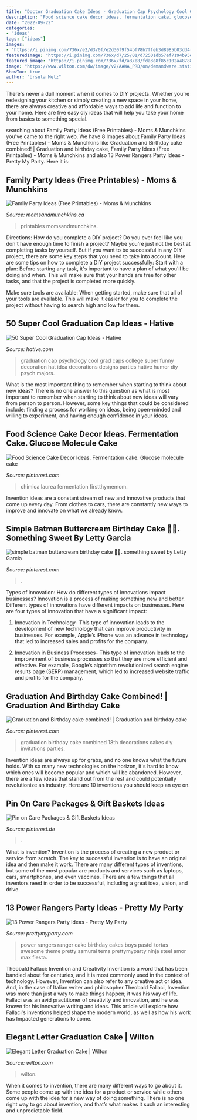 ```yaml
---
title: "Doctor Graduation Cake Ideas - Graduation Cap Psychology Cool Grad Caps College Super Funny Decoration Hat Idea Decorations Designs Parties Hative Humor Diy Psych Majors"
description: "Food science cake decor ideas. fermentation cake. glucose molecule cake"
date: "2022-09-22"
categories:
- "ideas"
tags: ["ideas"]
images:
- "https://i.pinimg.com/736x/e2/d3/0f/e2d30f9f54bf78b7ffeb3d8985b03dd4--graduation-ideas-birthday-cakes.jpg"
featuredImage: "https://i.pinimg.com/736x/d7/25/01/d72501db57ef7194b95e746f27f80412--money-cake-sweet--birthday.jpg"
featured_image: "https://i.pinimg.com/736x/fd/a3/e8/fda3e8f85c102a487880f193ac9d197e.jpg"
image: "https://www.wilton.com/dw/image/v2/AAWA_PRD/on/demandware.static/-/Sites-wilton-project-master/default/dwaf15fb37/images/project/WLPROJ-9243/CoCeCaHa_44939-03.jpg?sw=1440&amp;sh=750&amp;sm=fit"
ShowToc: true
author: "Ursula Metz"
---
```



There's never a dull moment when it comes to DIY projects. Whether you're redesigning your kitchen or simply creating a new space in your home, there are always creative and affordable ways to add life and function to your home. Here are five easy diy ideas that will help you take your home from basics to something special.

	

		
searching about Family Party Ideas (Free Printables) - Moms &amp; Munchkins you've came to the right web. We have 8 Images about Family Party Ideas (Free Printables) - Moms &amp; Munchkins like Graduation and Birthday cake combined! | Graduation and birthday cake, Family Party Ideas (Free Printables) - Moms &amp; Munchkins and also 13 Power Rangers Party Ideas - Pretty My Party. Here it is:
		
    
## Family Party Ideas (Free Printables) - Moms &amp; Munchkins

<img loading=lazy src="https://www.momsandmunchkins.ca/wp-content/uploads/2014/02/family-party-ideas.jpg" onerror="this.onerror=null;this.src='https://tse3.mm.bing.net/th?id=OIP.MaYEd7ZGunkO7VShshi6EAHaNV&amp;pid=15.1';" alt="Family Party Ideas (Free Printables) - Moms &amp; Munchkins">

_Source: momsandmunchkins.ca_

>printables momsandmunchkins. 

	

Directions: How do you complete a DIY project?
Do you ever feel like you don't have enough time to finish a project? Maybe you're just not the best at completing tasks by yourself. But if you want to be successful in any DIY project, there are some key steps that you need to take into account. Here are some tips on how to complete a DIY project successfully:
Start with a plan: Before starting any task, it's important to have a plan of what you'll be doing and when. This will make sure that your hands are free for other tasks, and that the project is completed more quickly.

Make sure tools are available: When getting started, make sure that all of your tools are available. This will make it easier for you to complete the project without having to search high and low for them.

    
## 50 Super Cool Graduation Cap Ideas - Hative

<img loading=lazy src="https://hative.com/wp-content/uploads/2016/04/graduation-caps/28-super-cool-graduation-cap-ideas.jpg" onerror="this.onerror=null;this.src='https://tse2.mm.bing.net/th?id=OIP.LzQhnyyLnpThoI68JVbjswHaJ3&amp;pid=15.1';" alt="50 Super Cool Graduation Cap Ideas - Hative">

_Source: hative.com_

>graduation cap psychology cool grad caps college super funny decoration hat idea decorations designs parties hative humor diy psych majors. 

	

What is the most important thing to remember when starting to think about new ideas?
There is no one answer to this question as what is most important to remember when starting to think about new ideas will vary from person to person. However, some key things that could be considered include: finding a process for working on ideas, being open-minded and willing to experiment, and having enough confidence in your ideas.

    
## Food Science Cake Decor Ideas. Fermentation Cake. Glucose Molecule Cake

<img loading=lazy src="https://i.pinimg.com/736x/b1/b0/41/b1b041322280dd07ee118b3fb64289f6.jpg" onerror="this.onerror=null;this.src='https://tse2.mm.bing.net/th?id=OIP.c0HoiOUKID2iJNZkfoS2XgHaLG&amp;pid=15.1';" alt="Food Science Cake Decor Ideas. Fermentation cake. Glucose molecule cake">

_Source: pinterest.com_

>chimica laurea fermentation firstthymemom. 

	

Invention ideas are a constant stream of new and innovative products that come up every day. From clothes to cars, there are constantly new ways to improve and innovate on what we already know. 

    
## Simple Batman Buttercream Birthday Cake 💛🖤. Something Sweet By Letty Garcia

<img loading=lazy src="https://i.pinimg.com/736x/fd/a3/e8/fda3e8f85c102a487880f193ac9d197e.jpg" onerror="this.onerror=null;this.src='https://tse4.mm.bing.net/th?id=OIP.ZbFHlodT3XbuuQ6P28ArAwHaNL&amp;pid=15.1';" alt="simple batman buttercream birthday cake 💛🖤. something sweet by Letty Garcia">

_Source: pinterest.com_

>. 

	

Types of innovation: How do different types of innovations impact businesses?
Innovation is a process of making something new and better. Different types of innovations have different impacts on businesses. Here are four types of innovation that have a significant impact:
1. Innovation in Technology- This type of innovation leads to the development of new technology that can improve productivity in businesses. For example, Apple’s iPhone was an advance in technology that led to increased sales and profits for the company.

2. Innovation in Business Processes- This type of innovation leads to the improvement of business processes so that they are more efficient and effective. For example, Google’s algorithm revolutionized search engine results page (SERP) management, which led to increased website traffic and profits for the company.


    
## Graduation And Birthday Cake Combined! | Graduation And Birthday Cake

<img loading=lazy src="https://i.pinimg.com/736x/e2/d3/0f/e2d30f9f54bf78b7ffeb3d8985b03dd4--graduation-ideas-birthday-cakes.jpg" onerror="this.onerror=null;this.src='https://tse3.mm.bing.net/th?id=OIP.OMVMYtANPOM3XnHsUFPzjQHaJ3&amp;pid=15.1';" alt="Graduation and Birthday cake combined! | Graduation and birthday cake">

_Source: pinterest.com_

>graduation birthday cake combined 18th decorations cakes diy invitations parties. 

	

Invention ideas are always up for grabs, and no one knows what the future holds. With so many new technologies on the horizon, it's hard to know which ones will become popular and which will be abandoned. However, there are a few ideas that stand out from the rest and could potentially revolutionize an industry. Here are 10 inventions you should keep an eye on.

    
## Pin On Care Packages &amp; Gift Baskets Ideas

<img loading=lazy src="https://i.pinimg.com/736x/d7/25/01/d72501db57ef7194b95e746f27f80412--money-cake-sweet--birthday.jpg" onerror="this.onerror=null;this.src='https://tse2.mm.bing.net/th?id=OIP.UeOgH8-z9tQQIEvbJRK2IwHaJ3&amp;pid=15.1';" alt="Pin on Care Packages &amp; Gift Baskets Ideas">

_Source: pinterest.de_

>. 

	

What is invention?
Invention is the process of creating a new product or service from scratch. The key to successful invention is to have an original idea and then make it work. There are many different types of inventions, but some of the most popular are products and services such as laptops, cars, smartphones, and even vaccines. 
There are a few things that all inventors need in order to be successful, including a great idea, vision, and drive.

    
## 13 Power Rangers Party Ideas - Pretty My Party

<img loading=lazy src="https://www.prettymyparty.com/wp-content/uploads/2017/07/power-rangers-birthday-cake.jpg" onerror="this.onerror=null;this.src='https://tse2.mm.bing.net/th?id=OIP.YIFBRjNhTEeiWUf5XYtkvgHaNJ&amp;pid=15.1';" alt="13 Power Rangers Party Ideas - Pretty My Party">

_Source: prettymyparty.com_

>power rangers ranger cake birthday cakes boys pastel tortas awesome theme pretty samurai tema prettymyparty ninja steel amor max fiesta. 

	

Theobald Fallaci: Invention and Creativity
Invention is a word that has been bandied about for centuries, and it is most commonly used in the context of technology. However, Invention can also refer to any creative act or idea. And, in the case of Italian writer and philosopher Theobald Fallaci, Invention was more than just a way to make things happen; it was his way of life. Fallaci was an avid practitioner of creativity and innovation, and he was known for his innovative writing and ideas. This article will explore how Fallaci's inventions helped shape the modern world, as well as how his work has Impacted generations to come.

    
## Elegant Letter Graduation Cake | Wilton

<img loading=lazy src="https://www.wilton.com/dw/image/v2/AAWA_PRD/on/demandware.static/-/Sites-wilton-project-master/default/dwaf15fb37/images/project/WLPROJ-9243/CoCeCaHa_44939-03.jpg?sw=1440&amp;sh=750&amp;sm=fit" onerror="this.onerror=null;this.src='https://tse1.mm.bing.net/th?id=OIP.9lsKpV9C7UMxvu8n5_DFUAHaHa&amp;pid=15.1';" alt="Elegant Letter Graduation Cake | Wilton">

_Source: wilton.com_

>wilton. 

	

When it comes to invention, there are many different ways to go about it. Some people come up with the idea for a product or service while others come up with the idea for a new way of doing something. There is no one right way to go about invention, and that’s what makes it such an interesting and unpredictable field.


